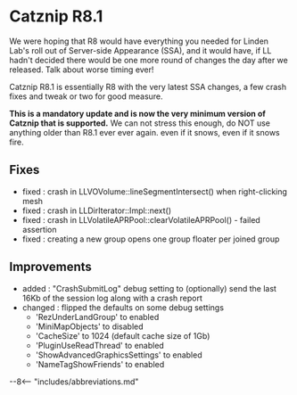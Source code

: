 # Catznip R8.1

We were hoping that R8 would have everything you needed for Linden Lab's roll out of Server-side Appearance (SSA), and it would have, if LL hadn't decided there would be one more round of changes the day after we released. Talk about worse timing ever!

Catznip R8.1 is essentially R8 with the very latest SSA changes, a few crash fixes and tweak or two for good measure.

**This is a mandatory update and is now the very minimum version of Catznip that is supported.** We can not stress this enough, do NOT use anything older than R8.1 ever ever again. even if it snows, even if it snows fire.

## Fixes

* fixed : crash in LLVOVolume::lineSegmentIntersect() when right-clicking mesh
* fixed : crash in LLDirIterator::Impl::next()
* fixed : crash in LLVolatileAPRPool::clearVolatileAPRPool() - failed assertion
* fixed : creating a new group opens one group floater per joined group

## Improvements

* added : "CrashSubmitLog" debug setting to (optionally) send the last 16Kb of the session log along with a crash report
* changed : flipped the defaults on some debug settings
  * 'RezUnderLandGroup' to enabled
  * 'MiniMapObjects' to disabled
  * 'CacheSize' to 1024 (default cache size of 1Gb)
  * 'PluginUseReadThread' to enabled
  * 'ShowAdvancedGraphicsSettings' to enabled
  * 'NameTagShowFriends' to enabled

--8<-- "includes/abbreviations.md"
